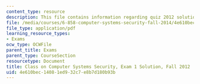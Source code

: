 ```yaml
---
content_type: resource
description: This file contains information regarding quiz 2012 solution.
file: /media/courses/6-858-computer-systems-security-fall-2014/4e610bec14081ed932c7e8b7d180b93b_MIT6_858F14_q12-1_sol.pdf
file_type: application/pdf
learning_resource_types:
- Exams
ocw_type: OCWFile
parent_title: Exams
parent_type: CourseSection
resourcetype: Document
title: Class on Computer Systems Security, Exam 1 Solution, Fall 2012
uid: 4e610bec-1408-1ed9-32c7-e8b7d180b93b
---
```

